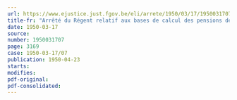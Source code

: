 ```yaml
---
url: https://www.ejustice.just.fgov.be/eli/arrete/1950/03/17/1950031707/justel
title-fr: "Arrêté du Régent relatif aux bases de calcul des pensions des conservateurs des hypothèques et des retenues pour la pension de survie des veuves et orphelins"
date: 1950-03-17
source:
number: 1950031707
page: 3169
case: 1950-03-17/07
publication: 1950-04-23
starts:
modifies:
pdf-original:
pdf-consolidated:
---
```


